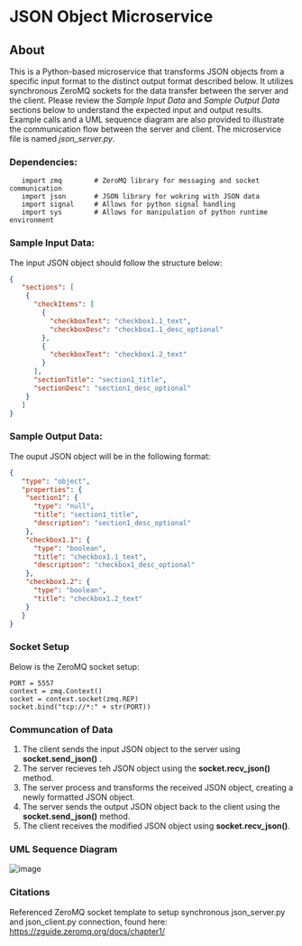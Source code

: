 # JSON Object Microservice

## About
This is a Python-based microservice that transforms JSON objects from a specific input format to the distinct output format described below. It utilizes synchronous ZeroMQ sockets for the data transfer between the server and the client. Please review the _Sample Input Data_ and  _Sample Output Data_ sections below to understand the expected input and output results. Example calls and a UML sequence diagram are also provided to illustrate the communication flow between the server and client. The microservice file is named _json_server.py_.

### Dependencies:
```
   import zmq        # ZeroMQ library for messaging and socket communication
   import json       # JSON library for wokring with JSON data
   import signal     # Allows for python signal handling 
   import sys        # Allows for manipulation of python runtime environment
```

### Sample Input Data:
The input JSON object should follow the structure below:

```json
{
   "sections": [
    {
      "checkItems": [
        {
          "checkboxText": "checkbox1.1_text",
          "checkboxDesc": "checkbox1.1_desc_optional"
        },
        {
          "checkboxText": "checkbox1.2_text"
        }
      ],
      "sectionTitle": "section1_title",
      "sectionDesc": "section1_desc_optional"
    }
   ]
}
```

### Sample Output Data:
The ouput JSON object will be in the following format:
```json
{
   "type": "object",
   "properties": {
    "section1": {
      "type": "null",
      "title": "section1_title",
      "description": "section1_desc_optional"
    },
    "checkbox1.1": {
      "type": "boolean",
      "title": "checkbox1.1_text",
      "description": "checkbox1_desc_optional"
    },
    "checkbox1.2": {
      "type": "boolean",
      "title": "checkbox1.2_text"
    }
   }
}
```
### Socket Setup 
Below is the ZeroMQ socket setup:

    PORT = 5557
    context = zmq.Context()
    socket = context.socket(zmq.REP)
    socket.bind("tcp://*:" + str(PORT))
    
### Communcation of Data
1. The client sends the input JSON object to the server using **socket.send_json()** .
2. The server recieves teh JSON object using the **socket.recv_json()** method.
3. The server process and transforms the received JSON object, creating a newly formatted JSON object.
4. The server sends the output JSON object back to the client using the **socket.send_json()** method.
5. The client receives the modified JSON object using **socket.recv_json()**.
    
### UML Sequence Diagram
 ![image](https://user-images.githubusercontent.com/67238817/236879142-eff1467e-1a6b-4973-b374-b0c5f4f7bb29.png)
 
### Citations
Referenced ZeroMQ socket template to setup synchronous json_server.py and json_client.py connection, found here: https://zguide.zeromq.org/docs/chapter1/


